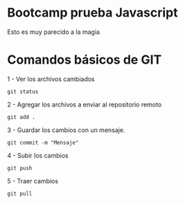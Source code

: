 # Bootcamp prueba Javascript

Esto es muy parecido a la magia

# Comandos básicos de GIT

1 - Ver los archivos cambiados

```
git status
```

2 - Agregar los archivos a enviar al repositorio remoto

```
git add .
```

3 - Guardar los cambios con un mensaje.

```
git commit -m "Mensaje"
```

4 - Subir los cambios

```
git push
```

5 - Traer cambios

```
git pull
```
